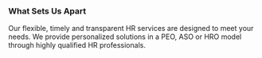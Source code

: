### What Sets Us Apart

Our flexible, timely and transparent HR services are designed to meet your needs. We provide personalized solutions in a PEO, ASO or HRO model through highly qualified HR professionals.
